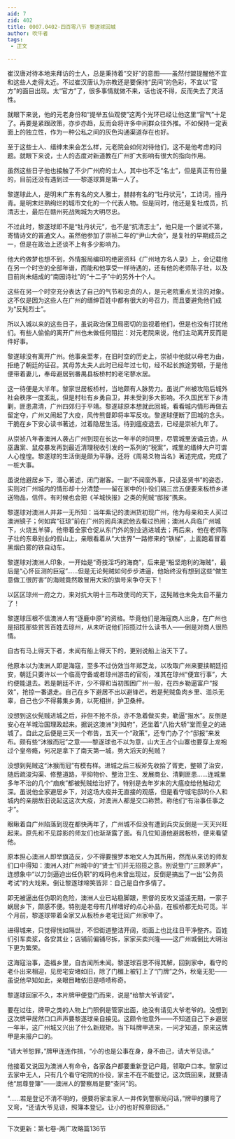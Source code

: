 ```yaml
---
aid: 7
zid: 402
title: 0007.0402-四百零八节 黎遂球回城
author: 吹牛者
tags: 
 - 正文

---
```




崔汉唐对待本地来拜访的士人，总是秉持着“交好”的意图――虽然付盟提醒他不宜和这些人走得太近。不过崔汉唐认为宗教还是要保持“民间”的色彩，不宜以“官方”的面目出现。太“官方”了，很多事情就做不来，话也说不得，反而失去了灵活性。

就眼下来说，他的元老身份和“提举五仙观使”这两个光环已经让他这里“官气”十足了。再要是紧跟政策，亦步亦趋，反而会将许多中间群众往外推。不如保持一定表面上的独立性，作为一种公私之间的灰色沟通渠道存在也好。

至于这些士人、缙绅未来会怎么样，元老院会如何对待他们，这不是他考虑的问题。就眼下来说，士人的态度对新道教在广州扩大影响有很大的指向作用。

虽然这些日子他也接触了不少广州府的士人，其中也不乏“名士”，但是真正有份量的，目前还没有遇到过――黎遂球算是第一人了。

黎遂球此人，是明末广东有名的文人雅士，赫赫有名的“牡丹状元”，工诗词，擅丹青。是明末烂熟绚烂的城市文化的一个代表人物。但是同时，他还是复社成员，抗清志士，最后在赣州死战殉城为大明尽忠。

不过此时，黎遂球即不是“牡丹状元”，也不是“抗清志士”，他只是一个屡试不第，寄情诗文的普通文人。虽然他参加了崇祯二年的“尹山大会”，是复社的早期成员之一，但是在政治上还谈不上有多少影响力。

他大约做梦也想不到，外情报局编印的绝密资料《广州地方名人录》上，会记载他在另一个时空的全部年谱，而能和他享受一样待遇的，还有他的老师陈子壮，以及目前尚未结成的“南园诗社”的“十二子”中的另外十个人。

这些在另一个时空充分表达了自己的气节和忠贞的人，是元老院重点关注的对象。这不仅是因为这些人在广州的缙绅百姓中都有很大的号召力，而且要避免他们成为“反髡烈士”。

所以入城以来的这些日子，虽说政治保卫局密切的监视着他们，但是也没有打扰他们。有些人偷偷的离开广州也未做任何阻拦：对元老院来说，他们主动离开反而是件好事。

黎遂球没有离开广州。他事亲至孝，在旧时空的历史上，崇祯中他就以母老为由，拒绝了朝廷的征召。其母苏太夫人此时已经年过七旬，经不起长旅途劳顿，于是他便带着妻儿，奉母避居到番禺县板桥村的老宅蓼水居。

这一待便是大半年。黎家世居板桥村，当地颇有人脉势力。虽说广州被攻陷后城外社会秩序一度紊乱，但是村社有乡勇自卫，并未受到多大影响。不久国民军下乡清剿，匪患肃清，广州四郊归于平靖。黎遂球原本想就此回城，看看城内情形再做去留定夺，广州又闹起了大疫，风传熊督即将率军反攻。黎遂球便断了回城的念头。干脆在乡下安心读书著述，过着隐居生活。待到瘟疫退去，已经是崇祯九年了。

从崇祯八年春澳洲人袭占广州到现在长达一年半的时间里，尽管城里波谲云诡，从巫蛊案、鼠疫暴发再到最近清理税收引发的一系列的“税案”，城里的缙绅大户可谓人心惶惶。黎遂球的生活倒是颇为平静。还将《周易爻物当名》著述完成，完成了一桩大事。

虽说他避居乡下，潜心著述，闭门谢客。一副“不闻窗外事，只读圣贤书”的姿态，实则对广州城内的情形却十分清楚――留在家中的仆役们隔三岔五便要来板桥乡递送物品，信件。有时候也会把《羊城快报》之类的髡贼“邸报”携来。

黎遂球对澳洲人并非一无所知：当年紫记的澳洲货初现广州，他为母亲和夫人买过澳洲镜子；何如宾“征琼”前在广州的阅兵演武他去看过热闹；澳洲人兵临广州城下，火烧五羊驿，他带着全家仓促从东门外的别业逃进城去；再后来，他在老师陈子壮的东皋别业的假山上，亲眼看着从“大世界”一路修来的“铁梯”，上面跑着冒着黑烟白雾的铁自动车。

黎遂球对澳洲人印象，一开始是“奇技淫巧的海商”，后来是“船坚炮利的海贼”，最后是“心怀叵测的巨寇”……但是无论髡贼如何步步进逼，他始终没有想到这些“做生意做工很厉害”的海贼竟然敢冒用大宋的旗号来争夺天下！

以区区琼州一府之力，来对抗大明十三布政使司的天下，这髡贼也未免太自不量力了！

黎遂球压根不信澳洲人有“逐鹿中原”的资格。毕竟他们是海寇商人出身，在广州也是招揽那些贫苦百姓去琼州，从未听说他们招揽过什么读书人――倒是对商人很热情。

自古有马上得天下者，未闻有船上得天下的，更别说船上治天下了。

他原本以为澳洲人即是海寇，至多不过仿效当年郑芝龙，以攻取广州来要挟朝廷招安，朝廷只要许以一个临高守备或者琼州游击的官衔，准其在琼州“便宜行事”，大约便能退去。若是朝廷不许，少不得和当初围困广州一般，在四乡勒逼富户“报效”，抢掠一番退走。自己在乡下避居不出以避锋芒。若是髡贼鱼肉乡里、滥杀无辜，自己也少不得募集乡勇，以死相拼，护卫桑梓。

没想到这伙髡贼进城之后，非但不抢不杀，亦不急着做买卖，勒逼“报水”。反倒是安心在羊城治国理政起来。据说这澳洲“刘知府”，还坐着“八抬大轿”堂而皇之的进城了。自此之后便是三天一个布告，五天一个“政策”，还专门办了个“邸报”来发布。颇有些“沐猴而冠”之意――黎遂球也不以为意，山大王占个山寨也要穿上龙袍过个皇帝瘾，何况是拿下了南天第一城，势大滔天的髡贼？

没想到髡贼这“沐猴而冠”有模有样。进城之后三板斧先收拾了胥吏，整顿了治安，随后疏浚沟渠、修整道路，平抑物价、整治卫生、发展商业、清剿匪患……连城里多年不治的几个“痼疾”都被髡贼给治好了。特别是去年岁末的大瘟疫给他触动尤深。虽说他全家避居乡下，对这场大疫并无直接的观感，但是看守城宅邸的仆人和城内的亲朋故旧说起这这次大疫，对澳洲人都是交口称赞。称他们“有治事任事之才”。

眼瞅着自广州陷落到现在都快两年了，广州城不但没有遭到兵灾反倒是一天天兴旺起来。原先和不见踪影的师友们也渐渐露了面。有几位知道他避居板桥，便来看望他。

原本担心澳洲人即举旗造反，少不得要搜罗本地文人为其所用，然而从来访的师友们口中得知：澳洲人对广州城中的“贤士”们并无招揽之意。别说登门“三顾茅庐”，连想象中“以刀剑逼迫出任伪职”的戏码也未曾出现过，反倒是搞出了一出“公务员考试”的大戏来。倒让黎遂球啼笑皆非：自己是自作多情了。

即无被逼出任伪职的危险，澳洲人业已站稳脚跟，熊督的反攻又遥遥无期，一家子蜗居乡下，颇感不便。特别是老母有几样嗜好的点心补品，在板桥都无处可觅。半个月前，黎遂球带着全家又从板桥乡老宅迁回广州家中了。

进得城来，只觉得恍如隔世，不但街道整洁开阔，街面上也比往日干净整齐。百姓们引车卖浆，各安其业；店铺前偏铺尽拆，家家买卖兴隆――这广州城倒比大明治下更为繁荣。

这海寇治事，造福乡里，自古闻所未闻。黎遂球百思不得其解，回到家中，看守的老仆出来相迎，见房宅安堵如旧，除了门楣上被钉上了“门牌”之外，秋毫无犯――虽说他早知如此，亲眼目睹依旧是啧啧称奇。

黎遂球回家不久，本片牌甲便登门而来，说是“给黎大爷请安”。

要在过往，牌甲之类的人物上门照例是管家出面，绝没有请见大爷老爷的。没想到这次牌甲居然口口声声要黎遂球亲自接见。这颇令他意外――不知道自己下乡避居一年半，这广州城又兴出了什么新规矩。当下叫牌甲进来，一问才知道，原来这牌甲是来报户口的。

“请大爷恕罪，”牌甲连连作揖，“小的也是公事在身，身不由己，请大爷见谅。”

他接着又说因为澳洲人有命令，各家各户都要重新登记户籍，领取户口本。黎家过去家中无人，只有几个看守宅院的仆役，家主不在不能登记，这次既回来，就要请他“屈尊登簿”――澳洲人的警察局是要“查问”的。

“……若是登记不清不明的，便要将家主家人一并传到警察局问话，”牌甲的腰弯了又弯，“还请大爷见谅，照簿本登记。让小的也好照章回话。”

---------------------------------------------

下次更新：第七卷-两广攻略篇136节



